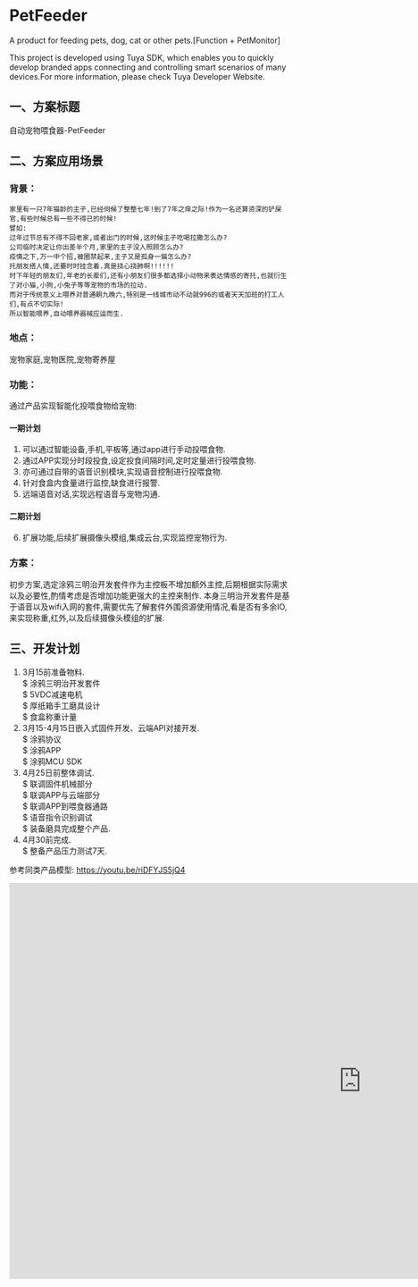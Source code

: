 # PetFeeder
A product for feeding pets, dog, cat or other pets.[Function + PetMonitor]

This project is developed using Tuya SDK, which enables you to quickly develop branded apps connecting and controlling smart scenarios of many devices.For more information, please check Tuya Developer Website.

## 一、方案标题
  自动宠物喂食器-PetFeeder
## 二、方案应用场景
### 背景：
    家里有一只7年猫龄的主子,已经伺候了整整七年!到了7年之痒之际!作为一名还算资深的铲屎官,有些时候总有一些不得已的时候! 
    譬如:
    过年过节总有不得不回老家,或者出门的时候,这时候主子吃喝拉撒怎么办? 
    公司临时决定让你出差半个月,家里的主子没人照顾怎么办? 
    疫情之下,万一中个招,被圈禁起来,主子又是孤身一猫怎么办? 
    托朋友搭人情,还要时时挂念着.真是挠心挠肺啊!!!!!! 
    时下年轻的朋友们,年老的长辈们,还有小朋友们很多都选择小动物来表达情感的寄托,也就衍生了对小猫,小狗,小兔子等等宠物的市场的拉动. 
    而对于传统意义上喂养对普通朝九晚六,特别是一线城市动不动就996的或者天天加班的打工人们,有点不切实际! 
    所以智能喂养,自动喂养器械应运而生. 
### 地点：
宠物家庭,宠物医院,宠物寄养屋
### 功能：
通过产品实现智能化投喂食物给宠物: 
#### 一期计划
1. 可以通过智能设备,手机,平板等,通过app进行手动投喂食物.
2. 通过APP实现分时段投食,设定投食间隔时间,定时定量进行投喂食物.
3. 亦可通过自带的语音识别模块,实现语音控制进行投喂食物.
4. 针对食盒内食量进行监控,缺食进行报警.
5. 远端语音对话,实现远程语音与宠物沟通. 
#### 二期计划
6. 扩展功能,后续扩展摄像头模组,集成云台,实现监控宠物行为.
### 方案：  
  初步方案,选定涂鸦三明治开发套件作为主控板不增加额外主控,后期根据实际需求以及必要性,酌情考虑是否增加功能更强大的主控来制作.
  本身三明治开发套件是基于语音以及wifi入网的套件,需要优先了解套件外围资源使用情况,看是否有多余IO,来实现称重,红外,以及后续摄像头模组的扩展.  
## 三、开发计划
1. 3月15前准备物料.  
  $ 涂鸦三明治开发套件  
  $ 5VDC减速电机  
  $ 厚纸箱手工磨具设计  
  $ 食盒称重计量  
2. 3月15-4月15日嵌入式固件开发、云端API对接开发.  
  $ 涂鸦协议  
  $ 涂鸦APP  
  $ 涂鸦MCU SDK  
3. 4月25日前整体调试.  
  $ 联调固件机械部分  
  $ 联调APP与云端部分  
  $ 联调APP到喂食器通路  
  $ 语音指令识别调试  
  $ 装备磨具完成整个产品.  
4. 4月30前完成.  
  $ 整备产品压力测试7天.  


参考同类产品模型:
https://youtu.be/riDFYJS5jQ4

<iframe width="1260" height="709" src="https://www.youtube.com/embed/riDFYJS5jQ4" frameborder="0" allow="accelerometer; autoplay; clipboard-write; encrypted-media; gyroscope; picture-in-picture" allowfullscreen></iframe>

